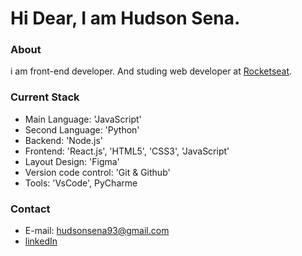 
# Hi Dear, I am Hudson Sena.


### About

i am front-end developer.
And studing web developer at [Rocketseat](https://www.rocketseat.com.br/).

### Current Stack

- Main Language: 'JavaScript'
- Second Language: 'Python'
- Backend: 'Node.js'
- Frontend: 'React.js', 'HTML5', 'CSS3', 'JavaScript'
- Layout Design: 'Figma'
- Version code control: 'Git & Github'
- Tools: 'VsCode', PyCharme

### Contact

- E-mail: hudsonsena93@gmail.com
- [linkedIn](https://www.linkedin.com/in/hudson-diego-de-oliveira-sena-890a72173/?locale=en_US)
